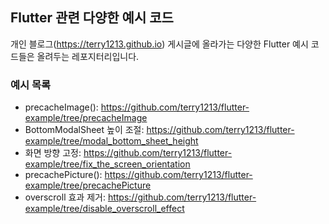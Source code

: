 ## Flutter 관련 다양한 예시 코드

개인 블로그(<https://terry1213.github.io>) 게시글에 올라가는 다양한 Flutter 예시 코드들은 올려두는 레포지터리입니다.


### 예시 목록
- precacheImage(): <https://github.com/terry1213/flutter-example/tree/precacheImage>
- BottomModalSheet 높이 조절: <https://github.com/terry1213/flutter-example/tree/modal_bottom_sheet_height>
- 화면 방향 고정: <https://github.com/terry1213/flutter-example/tree/fix_the_screen_orientation>
- precachePicture(): <https://github.com/terry1213/flutter-example/tree/precachePicture>
- overscroll 효과 제거: <https://github.com/terry1213/flutter-example/tree/disable_overscroll_effect>
